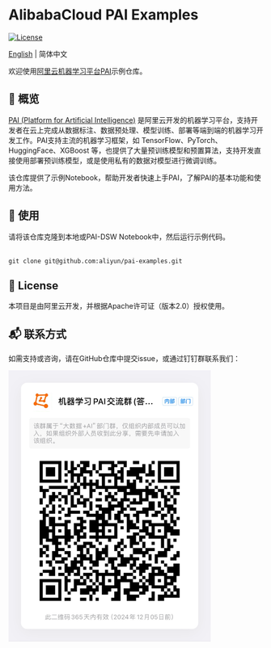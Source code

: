 # AlibabaCloud PAI Examples

[![License](https://img.shields.io/badge/License-Apache%202.0-blue.svg)](LICENSE)

[English](./README.md) \| 简体中文


欢迎使用[阿里云机器学习平台PAI](https://help.aliyun.com/zh/pai)示例仓库。

## 📜 概览

[PAI (Platform for Artificial Intelligence)](https://help.aliyun.com/zh/pai) 是阿里云开发的机器学习平台，支持开发者在云上完成从数据标注、数据预处理、模型训练、部署等端到端的机器学习开发工作。PAI支持主流的机器学习框架，如 TensorFlow、PyTorch、HuggingFace、XGBoost 等，也提供了大量预训练模型和预置算法，支持开发直接使用部署预训练模型，或是使用私有的数据对模型进行微调训练。

该仓库提供了示例Notebook，帮助开发者快速上手PAI，了解PAI的基本功能和使用方法。


## 🚀 使用

请将该仓库克隆到本地或PAI-DSW Notebook中，然后运行示例代码。

```shell

git clone git@github.com:aliyun/pai-examples.git

```

## 📃 License

本项目是由阿里云开发，并根据Apache许可证（版本2.0）授权使用。

## 📬 联系方式

如需支持或咨询，请在GitHub仓库中提交issue，或通过钉钉群联系我们：

<img src="./resource/dingtalk-group.png" alt="DingTalkGroup" width="400"/>
